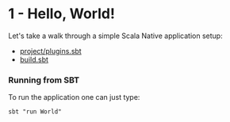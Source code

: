 # 1 - Hello, World!

Let's take a walk through a simple Scala Native application setup:
* [project/plugins.sbt](project/plugins.sbt)
* [build.sbt](build.sbt) 

### Running from SBT

To run the application one can just type:
```
sbt "run World"
```
